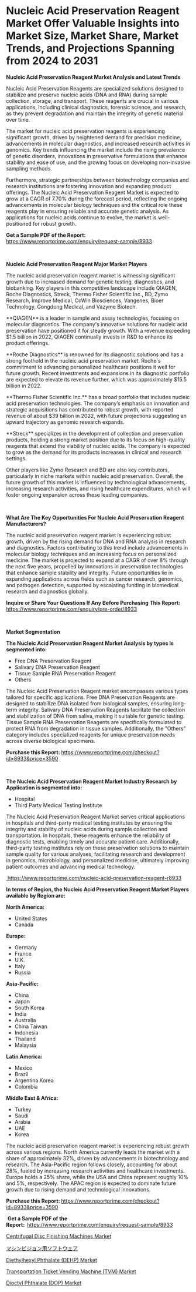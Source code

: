 <p><h1>Nucleic Acid Preservation Reagent Market Offer Valuable Insights into Market Size, Market Share, Market Trends, and Projections Spanning from 2024 to 2031</h1></p><p><strong>Nucleic Acid Preservation Reagent Market Analysis and Latest Trends</strong></p>
<p><p>Nucleic Acid Preservation Reagents are specialized solutions designed to stabilize and preserve nucleic acids (DNA and RNA) during sample collection, storage, and transport. These reagents are crucial in various applications, including clinical diagnostics, forensic science, and research, as they prevent degradation and maintain the integrity of genetic material over time.</p><p>The market for nucleic acid preservation reagents is experiencing significant growth, driven by heightened demand for precision medicine, advancements in molecular diagnostics, and increased research activities in genomics. Key trends influencing the market include the rising prevalence of genetic disorders, innovations in preservative formulations that enhance stability and ease of use, and the growing focus on developing non-invasive sampling methods. </p><p>Furthermore, strategic partnerships between biotechnology companies and research institutions are fostering innovation and expanding product offerings. The Nucleic Acid Preservation Reagent Market is expected to grow at a CAGR of 7.70% during the forecast period, reflecting the ongoing advancements in molecular biology techniques and the critical role these reagents play in ensuring reliable and accurate genetic analysis. As applications for nucleic acids continue to evolve, the market is well-positioned for robust growth.</p></p>
<p><strong>Get a Sample PDF of the Report:&nbsp;</strong> <a href="https://www.reportprime.com/enquiry/request-sample/8933">https://www.reportprime.com/enquiry/request-sample/8933</a></p>
<p>&nbsp;</p>
<p><strong>Nucleic Acid Preservation Reagent Major Market Players</strong></p>
<p><p>The nucleic acid preservation reagent market is witnessing significant growth due to increased demand for genetic testing, diagnostics, and biobanking. Key players in this competitive landscape include QIAGEN, Roche Diagnostics, Streck, Thermo Fisher Scientific Inc., BD, Zymo Research, Improve Medical, CoWin Biosciences, Vangenes, Bioer Technology, Gongdong Medical, and Vazyme Biotech.</p><p>**QIAGEN** is a leader in sample and assay technologies, focusing on molecular diagnostics. The company's innovative solutions for nucleic acid preservation have positioned it for steady growth. With a revenue exceeding $1.5 billion in 2022, QIAGEN continually invests in R&D to enhance its product offerings.</p><p>**Roche Diagnostics** is renowned for its diagnostic solutions and has a strong foothold in the nucleic acid preservation market. Roche's commitment to advancing personalized healthcare positions it well for future growth. Recent investments and expansions in its diagnostic portfolio are expected to elevate its revenue further, which was approximately $15.5 billion in 2022.</p><p>**Thermo Fisher Scientific Inc.** has a broad portfolio that includes nucleic acid preservation technologies. The company’s emphasis on innovation and strategic acquisitions has contributed to robust growth, with reported revenue of about $39 billion in 2022, with future projections suggesting an upward trajectory as genomic research expands.</p><p>**Streck** specializes in the development of collection and preservation products, holding a strong market position due to its focus on high-quality reagents that extend the viability of nucleic acids. The company is expected to grow as the demand for its products increases in clinical and research settings.</p><p>Other players like Zymo Research and BD are also key contributors, particularly in niche markets within nucleic acid preservation. Overall, the future growth of this market is influenced by technological advancements, increasing research activities, and rising healthcare expenditures, which will foster ongoing expansion across these leading companies.</p></p>
<p>&nbsp;</p>
<p><strong>What Are The Key Opportunities For Nucleic Acid Preservation Reagent Manufacturers?</strong></p>
<p><p>The nucleic acid preservation reagent market is experiencing robust growth, driven by the rising demand for DNA and RNA analysis in research and diagnostics. Factors contributing to this trend include advancements in molecular biology techniques and an increasing focus on personalized medicine. The market is projected to expand at a CAGR of over 8% through the next five years, propelled by innovations in preservation technologies that enhance sample stability and integrity. Future opportunities lie in expanding applications across fields such as cancer research, genomics, and pathogen detection, supported by escalating funding in biomedical research and diagnostics globally.</p></p>
<p><strong>Inquire or Share Your Questions If Any Before Purchasing This Report:</strong> <a href="https://www.reportprime.com/enquiry/pre-order/8933">https://www.reportprime.com/enquiry/pre-order/8933</a></p>
<p>&nbsp;</p>
<p><strong>Market Segmentation</strong></p>
<p><strong>The Nucleic Acid Preservation Reagent Market Analysis by types is segmented into:</strong></p>
<p><ul><li>Free DNA Preservation Reagent</li><li>Salivary DNA Preservation Reagent</li><li>Tissue Sample RNA Preservation Reagent</li><li>Others</li></ul></p>
<p><p>The Nucleic Acid Preservation Reagent market encompasses various types tailored for specific applications. Free DNA Preservation Reagents are designed to stabilize DNA isolated from biological samples, ensuring long-term integrity. Salivary DNA Preservation Reagents facilitate the collection and stabilization of DNA from saliva, making it suitable for genetic testing. Tissue Sample RNA Preservation Reagents are specifically formulated to protect RNA from degradation in tissue samples. Additionally, the "Others" category includes specialized reagents for unique preservation needs across diverse biological specimens.</p></p>
<p><strong>Purchase this Report:&nbsp;</strong><a href="https://www.reportprime.com/checkout?id=8933&price=3590">https://www.reportprime.com/checkout?id=8933&price=3590</a></p>
<p>&nbsp;</p>
<p><strong>The Nucleic Acid Preservation Reagent Market Industry Research by Application is segmented into:</strong></p>
<p><ul><li>Hospital</li><li>Third Party Medical Testing Institute</li></ul></p>
<p><p>The Nucleic Acid Preservation Reagent Market serves critical applications in hospitals and third-party medical testing institutes by ensuring the integrity and stability of nucleic acids during sample collection and transportation. In hospitals, these reagents enhance the reliability of diagnostic tests, enabling timely and accurate patient care. Additionally, third-party testing institutes rely on these preservation solutions to maintain sample quality for various analyses, facilitating research and development in genomics, microbiology, and personalized medicine, ultimately improving patient outcomes and advancing medical technology.</p></p>
<p><a href="https://www.reportprime.com/nucleic-acid-preservation-reagent-r8933">&nbsp;https://www.reportprime.com/nucleic-acid-preservation-reagent-r8933</a></p>
<p><strong>In terms of Region, the Nucleic Acid Preservation Reagent Market Players available by Region are:</strong></p>
<p>
    <p> <strong> North America: </strong>
        <ul>
            <li>United States</li>
            <li>Canada</li>
        </ul>
        </p> 
    <p> <strong> Europe: </strong>
        <ul>
            <li>Germany</li>
            <li>France</li>
            <li>U.K.</li>
            <li>Italy</li>
            <li>Russia</li>
        </ul>
        </p> 
    <p> <strong> Asia-Pacific: </strong>
        <ul>
            <li>China</li>
            <li>Japan</li>
            <li>South Korea</li>
            <li>India</li>
            <li>Australia</li>
            <li>China Taiwan</li>
            <li>Indonesia</li>
            <li>Thailand</li>
            <li>Malaysia</li>
        </ul>
        </p> 
    <p> <strong> Latin America: </strong>
        <ul>
            <li>Mexico</li>
            <li>Brazil</li>
            <li>Argentina Korea</li>
            <li>Colombia</li>
        </ul>
        </p> 
    <p> <strong> Middle East & Africa: </strong>
        <ul>
            <li>Turkey</li>
            <li>Saudi</li>
            <li>Arabia</li>
            <li>UAE</li>
            <li>Korea</li>
        </ul>
    </p>
    </p>
<p><p>The nucleic acid preservation reagent market is experiencing robust growth across various regions. North America currently leads the market with a share of approximately 32%, driven by advancements in biotechnology and research. The Asia-Pacific region follows closely, accounting for about 28%, fueled by increasing research activities and healthcare investments. Europe holds a 25% share, while the USA and China represent roughly 10% and 5%, respectively. The APAC region is expected to dominate future growth due to rising demand and technological innovations.</p></p>
<p><strong>Purchase this Report: </strong><a href="https://www.reportprime.com/checkout?id=8933&price=3590">https://www.reportprime.com/checkout?id=8933&price=3590</a></p>
<p>&nbsp;<strong>Get a Sample PDF of the Report:&nbsp;&nbsp;</strong><a href="https://www.reportprime.com/enquiry/request-sample/8933">https://www.reportprime.com/enquiry/request-sample/8933</a></p>
<p><strong></strong></p>
<p><p><a href="https://www.linkedin.com/pulse/centrifugal-disc-finishing-machines-market-trends-regional-jdmqc?trackingId=BXuhaqp8SeeGBaPnD2D%2Beg%3D%3D">Centrifugal Disc Finishing Machines Market</a></p><p><a href="https://medium.com/@beaudamore/software-for-machine-vision-market-%E3%81%AF-%E3%82%B3%E3%82%B9%E3%83%88%E7%AE%A1%E7%90%86%E3%81%A8%E5%8A%B9%E7%8E%87%E5%90%91%E4%B8%8A%E3%82%92%E5%84%AA%E5%85%88%E3%81%97%E3%81%BE%E3%81%99-%E3%81%95%E3%82%89%E3%81%AB-%E5%A0%B1%E5%91%8A%E6%9B%B8%E3%81%AF%E5%B8%82%E5%A0%B4%E3%81%AE%E9%9C%80%E8%A6%81%E9%9D%A2%E3%81%A8%E4%BE%9B%E7%B5%A6%E9%9D%A2%E3%81%AE%E4%B8%A1%E6%96%B9%E3%82%92%E3%82%AB%E3%83%90%E3%83%BC%E3%81%97%E3%81%A6%E3%81%84%E3%81%BE%E3%81%99-software-67a8b5b2b4f6">マシンビジョン用ソフトウェア</a></p><p><a href="https://issuu.com/reportprime-2/docs/diethylhexyl-phthalate-dehp-market-_126f1aa10eed9f">Diethylhexyl Phthalate (DEHP) Market</a></p><p><a href="https://medium.com/@billyrice626/the-global-transportation-ticket-vending-machine-tvm-market-identifies-drivers-restraints-f0d6f89f5568">Transportation Ticket Vending Machine (TVM) Market</a></p><p><a href="https://issuu.com/reportprime-2/docs/dioctyl-phthalate-dop-market-size-2_83de07e0f0500c">Dioctyl Phthalate (DOP) Market</a></p></p>
